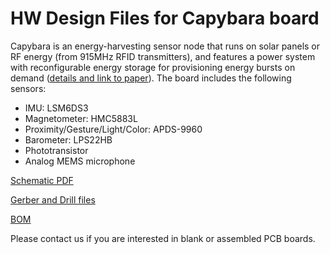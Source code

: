 # HW Design Files for Capybara board

Capybara is an energy-harvesting sensor node that runs on solar panels or RF
energy (from 915MHz RFID transmitters), and features a power system with
reconfigurable energy storage for provisioning energy bursts on demand
([details and link to
paper](https://github.com/CMUAbstract/releases/blob/master/Capybara.md)). The board
includes the following sensors:

* IMU: LSM6DS3
* Magnetometer: HMC5883L
* Proximity/Gesture/Light/Color: APDS-9960
* Barometer: LPS22HB
* Phototransistor
* Analog MEMS microphone

[Schematic PDF](Project%20Outputs%20for%20Capybara/CapybaraSchematic.PDF)

[Gerber and Drill files](Project%20Outputs%20for%20Capybara/capybara-v2-gerber)

[BOM](Project%20Outputs%20for%20Capybara/BOM-v2-0.xls)

Please contact us if you are interested in blank or assembled PCB boards.
